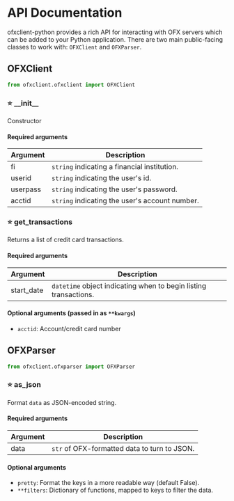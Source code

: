 # API Documentation
ofxclient-python provides a rich API for interacting with OFX servers which can be added to your Python application.
There are two main public-facing classes to work with: `OFXClient` and `OFXParser`.

## OFXClient

```python
from ofxclient.ofxclient import OFXClient
```

### :star: \_\_init\_\_
Constructor

#### Required arguments

| Argument  | Description |
| ------------- | ------------- |
| fi  | `string` indicating a financial institution.  |
| userid  | `string` indicating the user's id.  |
| userpass  | `string` indicating the user's password.  |
| acctid  | `string` indicating the user's account number.  |


### :star: get_transactions 
Returns a list of credit card transactions.

#### Required arguments

| Argument  | Description |
| ------------- | ------------- |
| start_date  | `datetime` object indicating when to begin listing transactions.  |

#### Optional arguments (passed in as `**kwargs`)

- `acctid`: Account/credit card number


## OFXParser

```python
from ofxclient.ofxparser import OFXParser
```

### :star: as_json
Format `data` as JSON-encoded string.

#### Required arguments

| Argument  | Description |
| ------------- | ------------- |
| data  | `str` of OFX-formatted data to turn to JSON.  |

#### Optional arguments

- `pretty`: Format the keys in a more readable way (default False).
- `**filters`: Dictionary of functions, mapped to keys to filter the data.
